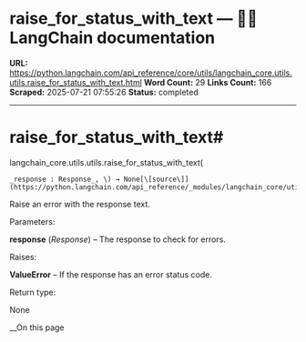 # raise_for_status_with_text — 🦜🔗 LangChain  documentation

**URL:** https://python.langchain.com/api_reference/core/utils/langchain_core.utils.utils.raise_for_status_with_text.html
**Word Count:** 29
**Links Count:** 166
**Scraped:** 2025-07-21 07:55:26
**Status:** completed

---

# raise\_for\_status\_with\_text\#

langchain\_core.utils.utils.raise\_for\_status\_with\_text\(

    _response : Response_, \) → None[\[source\]](https://python.langchain.com/api_reference/_modules/langchain_core/utils/utils.html#raise_for_status_with_text)\#     

Raise an error with the response text.

Parameters:     

**response** \(_Response_\) – The response to check for errors.

Raises:     

**ValueError** – If the response has an error status code.

Return type:     

None

__On this page